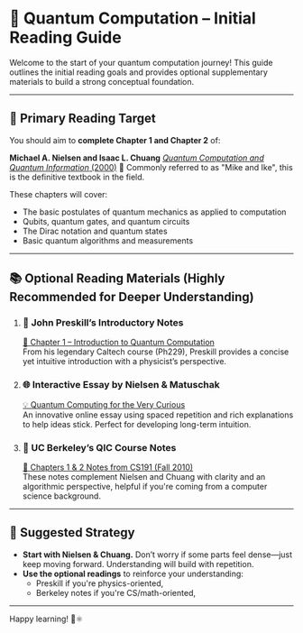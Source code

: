 # 📘 Quantum Computation – Initial Reading Guide

Welcome to the start of your quantum computation journey! This guide outlines the initial reading goals and provides optional supplementary materials to build a strong conceptual foundation.

---

## 🎯 **Primary Reading Target**

You should aim to **complete Chapter 1 and Chapter 2** of:

**Michael A. Nielsen and Isaac L. Chuang**
[*Quantum Computation and Quantum Information* (2000)](https://profmcruz.wordpress.com/wp-content/uploads/2017/08/quantum-computation-and-quantum-information-nielsen-chuang.pdf)
📖 Commonly referred to as "Mike and Ike", this is the definitive textbook in the field.

These chapters will cover:

- The basic postulates of quantum mechanics as applied to computation  
- Qubits, quantum gates, and quantum circuits  
- The Dirac notation and quantum states  
- Basic quantum algorithms and measurements

---

## 📚 **Optional Reading Materials (Highly Recommended for Deeper Understanding)**

1. ### 🧠 John Preskill’s Introductory Notes  
   [📄 Chapter 1 – Introduction to Quantum Computation](http://theory.caltech.edu/~preskill/ph229/notes/chap1.pdf)  
   From his legendary Caltech course (Ph229), Preskill provides a concise yet intuitive introduction with a physicist’s perspective.

2. ### 🌐 Interactive Essay by Nielsen & Matuschak  
   [💡 Quantum Computing for the Very Curious](https://quantum.country/qcvc)  
   An innovative online essay using spaced repetition and rich explanations to help ideas stick. Perfect for developing long-term intuition.

3. ### 📝 UC Berkeley’s QIC Course Notes  
   [📘 Chapters 1 & 2 Notes from CS191 (Fall 2010)](https://inst.eecs.berkeley.edu/~cs191/fa10/notes/chap1&2.pdf)  
   These notes complement Nielsen and Chuang with clarity and an algorithmic perspective, helpful if you're coming from a computer science background.

---

## 🧭 Suggested Strategy

- **Start with Nielsen & Chuang.** Don’t worry if some parts feel dense—just keep moving forward. Understanding will build with repetition.
- **Use the optional readings** to reinforce your understanding:
  - Preskill if you're physics-oriented,
  - Berkeley notes if you're CS/math-oriented,
---

Happy learning! 🧩⚛️
